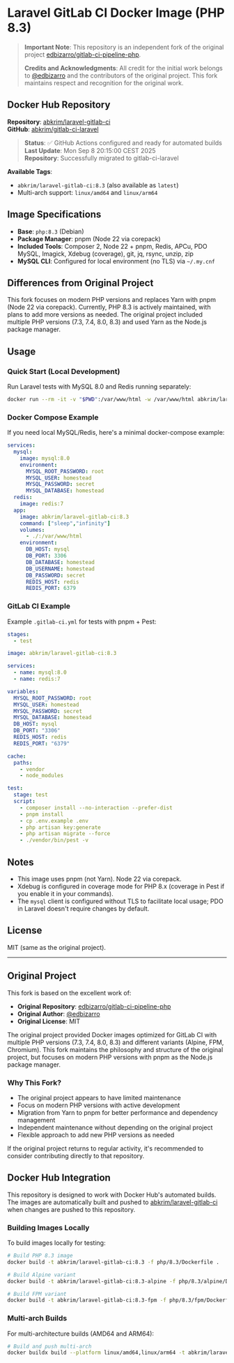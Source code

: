 # Laravel GitLab CI Docker Image (PHP 8.3)

> **Important Note**: This repository is an independent fork of the original project [edbizarro/gitlab-ci-pipeline-php](https://github.com/edbizarro/gitlab-ci-pipeline-php). 
> 
> **Credits and Acknowledgments**: All credit for the initial work belongs to [@edbizarro](https://github.com/edbizarro) and the contributors of the original project. This fork maintains respect and recognition for the original work.

## Docker Hub Repository

**Repository**: [abkrim/laravel-gitlab-ci](https://hub.docker.com/repository/docker/abkrim/laravel-gitlab-ci/general)  
**GitHub**: [abkrim/gitlab-ci-laravel](https://github.com/abkrim/gitlab-ci-laravel)

> **Status**: ✅ GitHub Actions configured and ready for automated builds  
> **Last Update**: Mon Sep 8 20:15:00 CEST 2025  
> **Repository**: Successfully migrated to gitlab-ci-laravel

**Available Tags**:
- `abkrim/laravel-gitlab-ci:8.3` (also available as `latest`)
- Multi-arch support: `linux/amd64` and `linux/arm64`

## Image Specifications

- **Base**: `php:8.3` (Debian)
- **Package Manager**: pnpm (Node 22 via corepack)
- **Included Tools**: Composer 2, Node 22 + pnpm, Redis, APCu, PDO MySQL, Imagick, Xdebug (coverage), git, jq, rsync, unzip, zip
- **MySQL CLI**: Configured for local environment (no TLS) via `~/.my.cnf`

## Differences from Original Project

This fork focuses on modern PHP versions and replaces Yarn with pnpm (Node 22 via corepack). Currently, PHP 8.3 is actively maintained, with plans to add more versions as needed. The original project included multiple PHP versions (7.3, 7.4, 8.0, 8.3) and used Yarn as the Node.js package manager.

## Usage

### Quick Start (Local Development)

Run Laravel tests with MySQL 8.0 and Redis running separately:

```bash
docker run --rm -it -v "$PWD":/var/www/html -w /var/www/html abkrim/laravel-gitlab-ci:8.3 bash -lc 'composer install --no-interaction --prefer-dist && pnpm install && cp .env.example .env && php artisan key:generate && php artisan migrate --force && ./vendor/bin/pest -v'
```

### Docker Compose Example

If you need local MySQL/Redis, here's a minimal docker-compose example:

```yaml
services:
  mysql:
    image: mysql:8.0
    environment:
      MYSQL_ROOT_PASSWORD: root
      MYSQL_USER: homestead
      MYSQL_PASSWORD: secret
      MYSQL_DATABASE: homestead
  redis:
    image: redis:7
  app:
    image: abkrim/laravel-gitlab-ci:8.3
    command: ["sleep","infinity"]
    volumes:
      - ./:/var/www/html
    environment:
      DB_HOST: mysql
      DB_PORT: 3306
      DB_DATABASE: homestead
      DB_USERNAME: homestead
      DB_PASSWORD: secret
      REDIS_HOST: redis
      REDIS_PORT: 6379
```

### GitLab CI Example

Example `.gitlab-ci.yml` for tests with pnpm + Pest:

```yaml
stages:
  - test

image: abkrim/laravel-gitlab-ci:8.3

services:
  - name: mysql:8.0
  - name: redis:7

variables:
  MYSQL_ROOT_PASSWORD: root
  MYSQL_USER: homestead
  MYSQL_PASSWORD: secret
  MYSQL_DATABASE: homestead
  DB_HOST: mysql
  DB_PORT: "3306"
  REDIS_HOST: redis
  REDIS_PORT: "6379"

cache:
  paths:
    - vendor
    - node_modules

test:
  stage: test
  script:
    - composer install --no-interaction --prefer-dist
    - pnpm install
    - cp .env.example .env
    - php artisan key:generate
    - php artisan migrate --force
    - ./vendor/bin/pest -v
```

## Notes

- This image uses pnpm (not Yarn). Node 22 via corepack.
- Xdebug is configured in coverage mode for PHP 8.x (coverage in Pest if you enable it in your commands).
- The `mysql` client is configured without TLS to facilitate local usage; PDO in Laravel doesn't require changes by default.

## License

MIT (same as the original project).

---

## Original Project

This fork is based on the excellent work of:

- **Original Repository**: [edbizarro/gitlab-ci-pipeline-php](https://github.com/edbizarro/gitlab-ci-pipeline-php)
- **Original Author**: [@edbizarro](https://github.com/edbizarro)
- **Original License**: MIT

The original project provided Docker images optimized for GitLab CI with multiple PHP versions (7.3, 7.4, 8.0, 8.3) and different variants (Alpine, FPM, Chromium). This fork maintains the philosophy and structure of the original project, but focuses on modern PHP versions with pnpm as the Node.js package manager.

### Why This Fork?

- The original project appears to have limited maintenance
- Focus on modern PHP versions with active development
- Migration from Yarn to pnpm for better performance and dependency management
- Independent maintenance without depending on the original project
- Flexible approach to add new PHP versions as needed

If the original project returns to regular activity, it's recommended to consider contributing directly to that repository.

## Docker Hub Integration

This repository is designed to work with Docker Hub's automated builds. The images are automatically built and pushed to [abkrim/laravel-gitlab-ci](https://hub.docker.com/repository/docker/abkrim/laravel-gitlab-ci/general) when changes are pushed to this repository.

### Building Images Locally

To build images locally for testing:

```bash
# Build PHP 8.3 image
docker build -t abkrim/laravel-gitlab-ci:8.3 -f php/8.3/Dockerfile .

# Build Alpine variant
docker build -t abkrim/laravel-gitlab-ci:8.3-alpine -f php/8.3/alpine/Dockerfile .

# Build FPM variant
docker build -t abkrim/laravel-gitlab-ci:8.3-fpm -f php/8.3/fpm/Dockerfile .
```

### Multi-arch Builds

For multi-architecture builds (AMD64 and ARM64):

```bash
# Build and push multi-arch
docker buildx build --platform linux/amd64,linux/arm64 -t abkrim/laravel-gitlab-ci:8.3 --push .
```